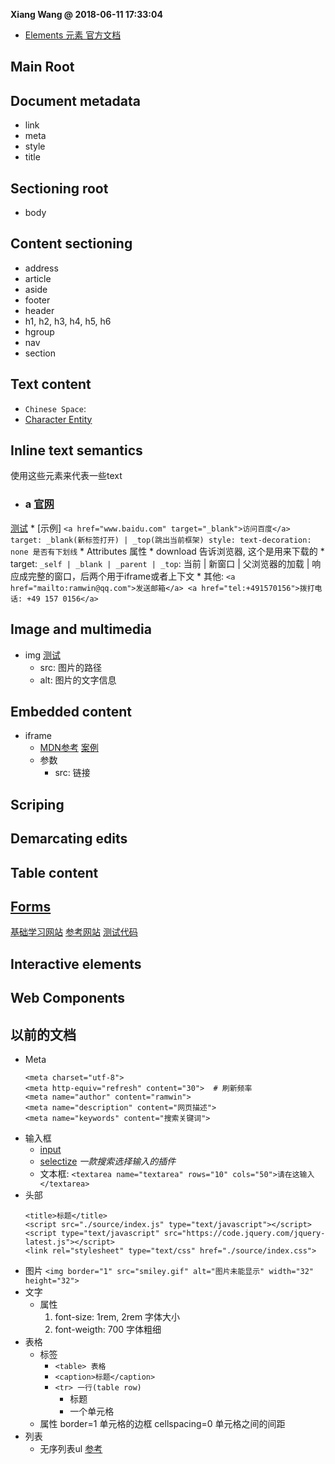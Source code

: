 **Xiang Wang @ 2018-06-11 17:33:04**

* [Elements 元素 官方文档](https://developer.mozilla.org/en-US/docs/Web/HTML/Element)

## Main Root
## Document metadata
* link
* meta
* style
* title

## Sectioning root
* body

## Content sectioning
* address
* article
* aside
* footer
* header
* h1, h2, h3, h4, h5, h6
* hgroup
* nav
* section

## Text content
* `Chinese Space`: `　`
* [Character Entity](https://developer.mozilla.org/en-US/docs/Glossary/Entity)

## Inline text semantics
使用这些元素来代表一些text
* ### a [官网](https://developer.mozilla.org/en-US/docs/Web/HTML/Element/a)
[测试](./test/a.html)
    * [示例]
    ```
    <a href="www.baidu.com" target="_blank">访问百度</a>
        target: _blank(新标签打开) | _top(跳出当前框架)
    style: text-decoration: none 是否有下划线
    ```
    * Attributes 属性
        * download 告诉浏览器, 这个是用来下载的
        * target: `_self | _blank | _parent | _top`: 当前 | 新窗口 | 父浏览器的加载 | 响应成完整的窗口，后两个用于iframe或者上下文
    * 其他:
        ```
        <a href="mailto:ramwin@qq.com">发送邮箱</a>
        <a href="tel:+491570156">拨打电话: +49 157 0156</a>
        ```

## Image and multimedia
* img
[测试](test/img.html)
    * src: 图片的路径
    * alt: 图片的文字信息

## Embedded content
* iframe
    * [MDN参考](https://developer.mozilla.org/en-US/docs/Web/HTML/Element/iframe) [案例](./iframe.html)
    * 参数
        * src: 链接
## Scriping
## Demarcating edits
## Table content
## [Forms](./form.md)
[基础学习网站](https://developer.mozilla.org/en-US/docs/Learn/HTML/Forms)
[参考网站](https://developer.mozilla.org/en-US/docs/Web/HTML/Element/form)
[测试代码](./test/form.html)

## Interactive elements
## Web Components


## 以前的文档
* Meta
    ```
    <meta charset="utf-8">
    <meta http-equiv="refresh" content="30">  # 刷新频率
    <meta name="author" content="ramwin">
    <meta name="description" content="网页描述">
    <meta name="keywords" content="搜索关键词">
    ```
* 输入框
    * [input](./input.md)
    * [selectize](http://selectize.github.io/selectize.js/) *一款搜索选择输入的插件*
    * 文本框: `<textarea name="textarea" rows="10" cols="50">请在这输入</textarea>`
* 头部
    ```
    <title>标题</title>
    <script src="./source/index.js" type="text/javascript"></script>
    <script type="text/javascript" src="https://code.jquery.com/jquery-latest.js"></script>
    <link rel="stylesheet" type="text/css" href="./source/index.css">
    ```
* 图片
    `<img border="1" src="smiley.gif" alt="图片未能显示" width="32" height="32">`
* 文字
    * 属性
        1. font-size: 1rem, 2rem  字体大小
        2. font-weigth: 700 字体粗细
* 表格
    * 标签
        * `<table> 表格`
        * `<caption>标题</caption>`
        * `<tr> 一行(table row)`
            * <th> 标题
            * <td> 一个单元格
    * 属性
        border=1 单元格的边框
        cellspacing=0 单元格之间的间距
* 列表
    * 无序列表ul
        [参考](https://developer.mozilla.org/zh-CN/docs/Web/HTML/Element/ul)
